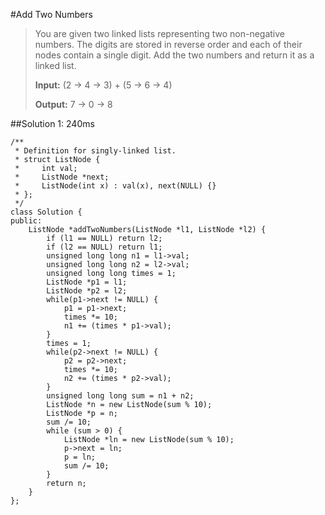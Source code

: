 #Add Two Numbers
>You are given two linked lists representing two non-negative numbers. The digits are stored in reverse order and each of their nodes contain a single digit. Add the two numbers and return it as a linked list.
>
>**Input:** (2 -> 4 -> 3) + (5 -> 6 -> 4)
>
>**Output:** 7 -> 0 -> 8

##Solution 1: 240ms
```
/**
 * Definition for singly-linked list.
 * struct ListNode {
 *     int val;
 *     ListNode *next;
 *     ListNode(int x) : val(x), next(NULL) {}
 * };
 */
class Solution {
public:
    ListNode *addTwoNumbers(ListNode *l1, ListNode *l2) {
        if (l1 == NULL) return l2;
        if (l2 == NULL) return l1;
        unsigned long long n1 = l1->val;
        unsigned long long n2 = l2->val;
        unsigned long long times = 1;
        ListNode *p1 = l1;
        ListNode *p2 = l2;
        while(p1->next != NULL) {
            p1 = p1->next;
            times *= 10;
            n1 += (times * p1->val);
        }
        times = 1;
        while(p2->next != NULL) {
            p2 = p2->next;
            times *= 10;
            n2 += (times * p2->val);
        }
        unsigned long long sum = n1 + n2;
        ListNode *n = new ListNode(sum % 10);
        ListNode *p = n;
        sum /= 10;
        while (sum > 0) {
            ListNode *ln = new ListNode(sum % 10);
            p->next = ln;
            p = ln;
            sum /= 10;
        }
        return n;
    }
};
```